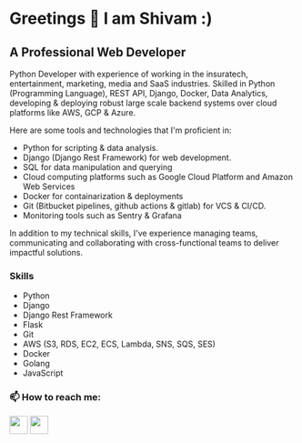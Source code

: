Greetings 👋 I am Shivam :)
=====================================================================================================================================

A Professional Web Developer
----------------------
Python Developer with experience of working in the insuratech, entertainment, marketing, media and SaaS industries. Skilled in Python (Programming Language), REST API, Django, Docker, Data Analytics, developing & deploying robust large scale backend systems over cloud platforms like AWS, GCP & Azure.

Here are some tools and technologies that I'm proficient in:

- Python for scripting & data analysis.
- Django (Django Rest Framework) for web development.
- SQL for data manipulation and querying
- Cloud computing platforms such as Google Cloud Platform and Amazon Web Services
- Docker for containarization & deployments
- Git (Bitbucket pipelines, github actions & gitlab) for VCS & CI/CD.
- Monitoring tools such as Sentry & Grafana

In addition to my technical skills, I've experience managing teams, communicating and collaborating with cross-functional teams to deliver impactful solutions.

### Skills
- Python
- Django
- Django Rest Framework
- Flask
- Git
- AWS (S3, RDS, EC2, ECS, Lambda, SNS, SQS, SES)
- Docker
- Golang
- JavaScript

### 📫 How to reach me:
<p align="left"> <a href="https://github.com/Shivam-python" target="_blank" rel="noreferrer"><img src="https://raw.githubusercontent.com/danielcranney/readme-generator/main/public/icons/socials/github.svg" width="32" height="32" /></a> <a href="https://www.linkedin.com/in/shivam-pathak-471015194/" target="_blank" rel="noreferrer"><img src="https://raw.githubusercontent.com/danielcranney/readme-generator/main/public/icons/socials/linkedin.svg" width="32" height="32" /></a></p>
